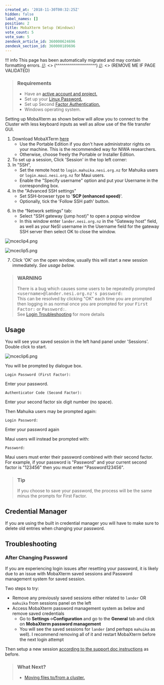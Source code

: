 ```yaml
---
created_at: '2018-11-30T00:32:25Z'
hidden: false
label_names: []
position: 2
title: MobaXterm Setup (Windows)
vote_count: 5
vote_sum: 5
zendesk_article_id: 360000624696
zendesk_section_id: 360000189696
---
```




[//]: <> (REMOVE ME IF PAGE VALIDATED)
[//]: <> (vvvvvvvvvvvvvvvvvvvv)
!!! info
    This page has been automatically migrated and may contain formatting errors.
[//]: <> (^^^^^^^^^^^^^^^^^^^^)
[//]: <> (REMOVE ME IF PAGE VALIDATED)

<blockquote class="blockquote-prereq">
<h3 id="prerequisites">Requirements</h3>
<ul>
<li>Have an <a href="https://support.nesi.org.nz/hc/en-gb/sections/360000196195-Accounts-Projects" target="_self">active account and project.</a>
</li>
<li>Set up your <a href="https://support.nesi.org.nz/hc/en-gb/articles/360000335995" target="_self">Linux Password.</a>
</li>
<li>Set up Second <a href="https://support.nesi.org.nz/hc/en-gb/articles/360000203075" target="_self">Factor Authentication.</a>
</li>
<li>Windows operating system.</li>
</ul>
</blockquote>
<p>Setting up MobaXterm as shown below will allow you to connect to the Cluster with less keyboard inputs as well as allow use of the file transfer GUI.</p>
<ol>
<li>Download MobaXTerm <a href="https://mobaxterm.mobatek.net/download-home-edition.html" target="_self">here</a>
<ul>
<li>Use the Portable Edition if you don't have administrator rights on your machine. This is the recommended way for NIWA researchers.</li>
<li>Otherwise, choose freely the Portable or Installer Edition.</li>
</ul>
</li>
<!--
  <li>
    <p>
      Enable the "Use two-factor authentication for SSH gateways" option. First,
      open the MobaXTerm settings dialog (in the button bar at the top of the
      MobaXTerm window):
    </p>
    <p>
      <img src="https://support.nesi.org.nz/hc/article_attachments/360002872536" alt="moba4.png">
    </p>
    <p>
      Then, go to the SSH tab and enable the option, "Use 2-factor authentication
      for SSH gateways" (You can also enable SSH keepalive here to stop inactive
      sessions closing).
    </p>
    <p>
      <img src="https://support.nesi.org.nz/hc/article_attachments/360003057975" alt="moba3_update.png">
    </p>
    <p>
      Click OK to exit the Settings dialog, and&nbsp;<strong>quit and restart MobaXTerm before continuing</strong>.
    </p>
    Note: Make sure that "Remote-monitoring (experimental)" is disabled as this
    setting appears to cause MobaXterm crashes.
  </li>-->
<li>To set up a session, Click 'Session' in the top left corner:</li>
<li>In "SSH",
<ul>
<li>Set the remote host to <code>login.mahuika.nesi.org.nz</code> for Mahuika users or <code>login.maui.nesi.org.nz</code> for Maui users.</li>
<li>Enable the "Specify username" option and put your Username in the corresponding box.</li>
</ul>
</li>
<li>In the "Advanced SSH settings"
<ul>
<li>Set SSH-browser type to '<strong>SCP (enhanced speed)</strong>'.</li>
<li>Optionally, tick the 'Follow SSH path' button.</li>
</ul>
</li>
</ol>
<ol start="6">
<li>In the “Network settings” tab:
<ul>
<li>Select "SSH gateway (jump host)" to open a popup window</li>
<li>In this window enter <code class="highlighter-rouge">lander.nesi.org.nz</code> in the “Gateway host” field, as well as your NeSI username in the Username field for the gateway SSH server then select OK to close the window.</li>
</ul>
</li>
</ol>
<p><img src="https://support.nesi.org.nz/hc/article_attachments/4411672582031" alt="mceclip4.png"></p>
<p><img src="https://support.nesi.org.nz/hc/article_attachments/4411672594191" alt="mceclip5.png"></p>
<ol start="7">
<li>Click 'OK' on the open window, usually this will start a new session immediately. <em>See usage below.</em>
</li>
</ol>
<blockquote class="blockquote-warning">
<h3 id="moba-bug">WARNING</h3>
<p>There is a bug which causes some users to be repeatedly prompted <samp>&lt;username&gt;@lander.nesi.org.nz's password:</samp><br>This can be resolved by clicking "OK" each time you are prompted then logging in as normal once you are prompted for your <samp>First Factor:</samp> or <samp>Password:</samp>.<br>See <a href="https://support.nesi.org.nz/hc/en-gb/articles/360000570215" target="_self">Login Troubleshooting</a> for more details</p>
</blockquote>
<h2 id="h_01HBPX0HJN75YEDQ3YJ1TCAYH1">Usage</h2>
<p>You will see your saved session in the left hand panel under 'Sessions'. Double click to start.</p>
<p><img src="https://support.nesi.org.nz/hc/article_attachments/4411680807951" alt="mceclip6.png"></p>
<p>You will be prompted by dialogue box.</p>
<pre><code>Login Password (First Factor):<br></code></pre>
<p>Enter your password.</p>
<pre><code>Authenticator Code (Second Factor):</code></pre>
<p>Enter your second factor six digit number (no space).</p>
<p>Then Mahuika users may be prompted again:</p>
<pre><code>Login Password:</code></pre>
<p>Enter your password again</p>
<p>Maui users will instead be prompted with:</p>
<pre><code>Password:</code></pre>
<p>Maui users must enter their password combined with their second factor. For example, if your password is "Password" and your current second factor is "123456" then you must enter "Password123456".</p>
<blockquote class="blockquote-tip">
<h3 id="warn">Tip</h3>
<p>If you choose to save your password, the process will be the same minus the prompts for First Factor.</p>
</blockquote>
<h2 id="h_01HBPX0HJN3QSQH0TBCJHXEA0K">Credential Manager</h2>
<p>If you are using the built in credential manager you will have to make sure to delete old entries when changing your password.</p>
<h2 id="h_01HBPX0HJNAVVPES249HBJAKT4">Troubleshooting</h2>
<h3 id="h_01HBPX18KFAGDNV7HH3EHVTBA1">After Changing Password</h3>
<p>If you are experiencing login issues after resetting your password, it is likely due to an issue with MobaXterm saved sessions and Password management system for saved session.</p>
<p>Two steps to try:</p>
<ul dir="auto">
<li>Remove any previously saved sessions either related to <code>lander</code> OR <code>mahuika</code> from sessions panel on the left</li>
<li>Access MobaXterm password management system as below and remove saved credentials
<ul dir="auto">
<li>Go to <strong>Settings</strong>-&gt;<strong>Configuration</strong> and go to the <strong>General</strong> tab and click on <strong>MobaXterm password management</strong>
</li>
<li>You will see the saved sessions for <code>lander</code> (and perhaps <code>mahuika</code> as well). I recommend removing all of it and restart MobaXterm before the next login attempt</li>
</ul>
</li>
</ul>
<p>Then setup a new session <a href="https://support.nesi.org.nz/hc/en-gb/articles/360000624696-MobaXterm-Setup-Windows-" rel="noopener noreferrer">according to the support doc instructions</a> as before.</p>
<blockquote class="blockquote-postreq">
<h3 id="prerequisites">What Next?</h3>
<ul>
<li><a href="https://support.nesi.org.nz/hc/en-gb/articles/360000578455" target="_self">Moving files to/from a cluster.</a></li>
</ul>
</blockquote>